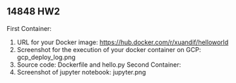 ## 14848 HW2
First Container:
1. URL for your Docker image: https://hub.docker.com/r/xuandif/helloworld
2. Screenshot for the execution of your docker container on GCP: gcp_deploy_log.png
3. Source code: Dockerfile and hello.py
Second Container:
1. Screenshot of jupyter notebook: jupyter.png
